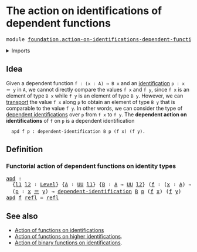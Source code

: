 # The action on identifications of dependent functions

<pre class="Agda"><a id="65" class="Keyword">module</a> <a id="72" href="foundation.action-on-identifications-dependent-functions.html" class="Module">foundation.action-on-identifications-dependent-functions</a> <a id="129" class="Keyword">where</a>
</pre>
<details><summary>Imports</summary>

<pre class="Agda"><a id="185" class="Keyword">open</a> <a id="190" class="Keyword">import</a> <a id="197" href="foundation.universe-levels.html" class="Module">foundation.universe-levels</a>

<a id="225" class="Keyword">open</a> <a id="230" class="Keyword">import</a> <a id="237" href="foundation-core.dependent-identifications.html" class="Module">foundation-core.dependent-identifications</a>
<a id="279" class="Keyword">open</a> <a id="284" class="Keyword">import</a> <a id="291" href="foundation-core.identity-types.html" class="Module">foundation-core.identity-types</a>
</pre>
</details>

## Idea

Given a dependent function `f : (x : A) → B x` and an
[identification](foundation-core.identity-types.md) `p : x ＝ y` in `A`, we
cannot directly compare the values `f x` and `f y`, since `f x` is an element of
type `B x` while `f y` is an element of type `B y`. However, we can
[transport](foundation-core.transport-along-identifications.md) the value `f x`
along `p` to obtain an element of type `B y` that is comparable to the value
`f y`. In other words, we can consider the type of
[dependent identifications](foundation-core.dependent-identifications.md) over
`p` from `f x` to `f y`. The **dependent action on identifications** of `f` on
`p` is a dependent identification

```text
  apd f p : dependent-identification B p (f x) (f y).
```

## Definition

### Functorial action of dependent functions on identity types

<pre class="Agda"><a id="apd"></a><a id="1181" href="foundation.action-on-identifications-dependent-functions.html#1181" class="Function">apd</a> <a id="1185" class="Symbol">:</a>
  <a id="1189" class="Symbol">{</a><a id="1190" href="foundation.action-on-identifications-dependent-functions.html#1190" class="Bound">l1</a> <a id="1193" href="foundation.action-on-identifications-dependent-functions.html#1193" class="Bound">l2</a> <a id="1196" class="Symbol">:</a> <a id="1198" href="Agda.Primitive.html#742" class="Postulate">Level</a><a id="1203" class="Symbol">}</a> <a id="1205" class="Symbol">{</a><a id="1206" href="foundation.action-on-identifications-dependent-functions.html#1206" class="Bound">A</a> <a id="1208" class="Symbol">:</a> <a id="1210" href="Agda.Primitive.html#388" class="Primitive">UU</a> <a id="1213" href="foundation.action-on-identifications-dependent-functions.html#1190" class="Bound">l1</a><a id="1215" class="Symbol">}</a> <a id="1217" class="Symbol">{</a><a id="1218" href="foundation.action-on-identifications-dependent-functions.html#1218" class="Bound">B</a> <a id="1220" class="Symbol">:</a> <a id="1222" href="foundation.action-on-identifications-dependent-functions.html#1206" class="Bound">A</a> <a id="1224" class="Symbol">→</a> <a id="1226" href="Agda.Primitive.html#388" class="Primitive">UU</a> <a id="1229" href="foundation.action-on-identifications-dependent-functions.html#1193" class="Bound">l2</a><a id="1231" class="Symbol">}</a> <a id="1233" class="Symbol">(</a><a id="1234" href="foundation.action-on-identifications-dependent-functions.html#1234" class="Bound">f</a> <a id="1236" class="Symbol">:</a> <a id="1238" class="Symbol">(</a><a id="1239" href="foundation.action-on-identifications-dependent-functions.html#1239" class="Bound">x</a> <a id="1241" class="Symbol">:</a> <a id="1243" href="foundation.action-on-identifications-dependent-functions.html#1206" class="Bound">A</a><a id="1244" class="Symbol">)</a> <a id="1246" class="Symbol">→</a> <a id="1248" href="foundation.action-on-identifications-dependent-functions.html#1218" class="Bound">B</a> <a id="1250" href="foundation.action-on-identifications-dependent-functions.html#1239" class="Bound">x</a><a id="1251" class="Symbol">)</a> <a id="1253" class="Symbol">{</a><a id="1254" href="foundation.action-on-identifications-dependent-functions.html#1254" class="Bound">x</a> <a id="1256" href="foundation.action-on-identifications-dependent-functions.html#1256" class="Bound">y</a> <a id="1258" class="Symbol">:</a> <a id="1260" href="foundation.action-on-identifications-dependent-functions.html#1206" class="Bound">A</a><a id="1261" class="Symbol">}</a>
  <a id="1265" class="Symbol">(</a><a id="1266" href="foundation.action-on-identifications-dependent-functions.html#1266" class="Bound">p</a> <a id="1268" class="Symbol">:</a> <a id="1270" href="foundation.action-on-identifications-dependent-functions.html#1254" class="Bound">x</a> <a id="1272" href="foundation-core.identity-types.html#2713" class="Function Operator">＝</a> <a id="1274" href="foundation.action-on-identifications-dependent-functions.html#1256" class="Bound">y</a><a id="1275" class="Symbol">)</a> <a id="1277" class="Symbol">→</a> <a id="1279" href="foundation-core.dependent-identifications.html#964" class="Function">dependent-identification</a> <a id="1304" href="foundation.action-on-identifications-dependent-functions.html#1218" class="Bound">B</a> <a id="1306" href="foundation.action-on-identifications-dependent-functions.html#1266" class="Bound">p</a> <a id="1308" class="Symbol">(</a><a id="1309" href="foundation.action-on-identifications-dependent-functions.html#1234" class="Bound">f</a> <a id="1311" href="foundation.action-on-identifications-dependent-functions.html#1254" class="Bound">x</a><a id="1312" class="Symbol">)</a> <a id="1314" class="Symbol">(</a><a id="1315" href="foundation.action-on-identifications-dependent-functions.html#1234" class="Bound">f</a> <a id="1317" href="foundation.action-on-identifications-dependent-functions.html#1256" class="Bound">y</a><a id="1318" class="Symbol">)</a>
<a id="1320" href="foundation.action-on-identifications-dependent-functions.html#1181" class="Function">apd</a> <a id="1324" href="foundation.action-on-identifications-dependent-functions.html#1324" class="Bound">f</a> <a id="1326" href="foundation-core.identity-types.html#2682" class="InductiveConstructor">refl</a> <a id="1331" class="Symbol">=</a> <a id="1333" href="foundation-core.identity-types.html#2682" class="InductiveConstructor">refl</a>
</pre>
## See also

- [Action of functions on identifications](foundation.action-on-identifications-functions.md)
- [Action of functions on higher identifications](foundation.action-on-higher-identifications-functions.md).
- [Action of binary functions on identifications](foundation.action-on-identifications-binary-functions.md).
